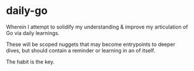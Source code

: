 # daily-go

Wherein I attempt to solidify my understanding & improve my articulation of Go via daily learnings.

These will be scoped nuggets that may become entrypoints to deeper dives, but should contain a reminder or learning in an of itself.

The habit is the key.
